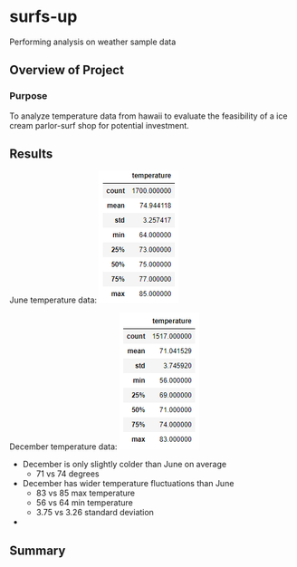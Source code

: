 # surfs-up
Performing analysis on weather sample data

## Overview of Project

### Purpose
To analyze temperature data from hawaii to evaluate the feasibility of a ice cream parlor-surf shop for potential investment. 

## Results
June temperature data:     ![june_temp_stats.png](images/june_temp_stats.png)

December temperature data: ![dec_temp_stats.png](images/dec_temp_stats.png)

- December is only slightly colder than June on average 
    - 71 vs 74 degrees
- December has wider temperature fluctuations than June 
    - 83 vs 85 max temperature
    - 56 vs 64 min temperature
    - 3.75 vs 3.26 standard deviation
- 

## Summary

